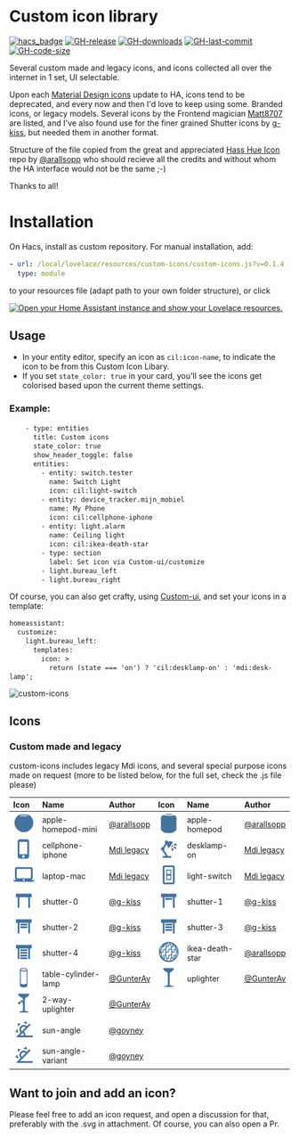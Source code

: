 # Custom icon library

[![hacs_badge](https://img.shields.io/badge/HACS-Custom-41BDF5.svg)](https://github.com/hacs/integration)
[![GH-release](https://img.shields.io/github/v/release/Mariusthvdb/custom-icons.svg?style=flat-square)](https://github.com/Mariusthvdb/custom-icons/releases)
[![GH-downloads](https://img.shields.io/github/downloads/Mariusthvdb/custom-icons/total?style=flat-square)](https://github.com/Mariusthvdb/custom-icons/releases)
[![GH-last-commit](https://img.shields.io/github/last-commit/Mariusthvdb/custom-icons.svg?style=flat-square)](https://github.com/Mariusthvdb/custom-icons/commits/master)
[![GH-code-size](https://img.shields.io/github/languages/code-size/Mariusthvdb/custom-icons.svg?color=red&style=flat-square)](https://github.com/Mariusthvdb/custom-icons)

Several custom made and legacy icons, and icons collected all over the internet in 1 set, UI selectable.

Upon each [Material Design icons](http://materialdesignicons.com) update to HA, icons tend to be deprecated, and every now and then I'd love to keep using some. Branded icons, or legacy models.
Several icons by the Frontend magician [Matt8707](https://github.com/matt8707/hass-config) are listed, and I've also found use for the finer grained Shutter icons by [g-kiss](https://github.com/g-kiss/Home-Assistant-custom-shutter-icons), but needed them in another format.

Structure of the file copied from the great and appreciated [Hass Hue Icon](https://github.com/arallsopp/hass-hue-icons) repo by [@arallsopp](https://github.com/arallsopp) who should recieve all the credits and without whom the HA interface would not be the same ;-)

Thanks to all!

# Installation
On Hacs, install as custom repository. For manual installation, add:

```yaml
- url: /local/lovelace/resources/custom-icons/custom-icons.js?v=0.1.4
  type: module
```

to your resources file (adapt path to your own folder structure), or click

<a href="https://my.home-assistant.io/redirect/lovelace_resources/" target="_blank"><img src="https://my.home-assistant.io/badges/lovelace_resources.svg" alt="Open your Home Assistant instance and show your Lovelace resources." /></a>

## Usage
- In your entity editor, specify an icon as `cil:icon-name`, to indicate the icon to be from this Custom Icon Libary.
- If you set `state_color: true` in your card, you'll see the icons get colorised based upon the current theme settings.

### Example:

```
    - type: entities
      title: Custom icons
      state_color: true
      show_header_toggle: false
      entities:
        - entity: switch.tester
          name: Switch Light
          icon: cil:light-switch
        - entity: device_tracker.mijn_mobiel
          name: My Phone
          icon: cil:cellphone-iphone
        - entity: light.alarm
          name: Ceiling light
          icon: cil:ikea-death-star
        - type: section
          label: Set icon via Custom-ui/customize
        - light.bureau_left
        - light.bureau_right
```

Of course, you can also get crafty, using [Custom-ui](https://github.com/Mariusthvdb/custom-ui), and set your icons in a template:

```
homeassistant:
  customize:
    light.bureau_left:
      templates:
        icon: >
          return (state === 'on') ? 'cil:desklamp-on' : 'mdi:desk-lamp';
```

<img width="492" alt="custom-icons" src="https://user-images.githubusercontent.com/33354141/168223920-f2685d34-5463-4868-ba1c-65628f5049e6.png">

## Icons

### Custom made and legacy

custom-icons includes legacy Mdi icons, and several special purpose icons made on request
(more to be listed below, for the full set, check the .js file please)

[//]: # (Start Custom Icons)

| Icon | Name | Author | Icon | Name | Author |
| :--- | :--- | :--- | :--- | :--- | :--- |
| ![cil:apple-homepod-mini](https://raw.githubusercontent.com/mariusthvdb/custom-icons/main/docs/svgs/apple-homepod-mini.svg)| apple-homepod-mini | [@arallsopp](https://github.com/arallsopp) | ![cil:apple-homepod](https://raw.githubusercontent.com/mariusthvdb/custom-icons/main/docs/svgs/apple-homepod.svg)| apple-homepod | [@arallsopp](https://github.com/arallsopp) |
| ![cil:cellphone-iphone](https://raw.githubusercontent.com/mariusthvdb/custom-icons/main/docs/svgs/cellphone-iphone.svg)| cellphone-iphone | [Mdi legacy](https://dev.materialdesignicons.com/changelog) | ![cil:desklamp-on](https://raw.githubusercontent.com/mariusthvdb/custom-icons/main/docs/svgs/desklamp-on.svg)| desklamp-on | [Mdi legacy](https://dev.materialdesignicons.com/changelog) |
| ![cil:laptop-mac](https://raw.githubusercontent.com/mariusthvdb/custom-icons/main/docs/svgs/laptop-mac.svg)| laptop-mac | [Mdi legacy](https://dev.materialdesignicons.com/changelog) | ![cil:light-switch](https://raw.githubusercontent.com/mariusthvdb/custom-icons/main/docs/svgs/light-switch.svg)| light-switch | [Mdi legacy](https://dev.materialdesignicons.com/changelog) |
| ![cil:shutter-0](https://raw.githubusercontent.com/mariusthvdb/custom-icons/main/docs/svgs/shutter-0.svg)| shutter-0 | [@g-kiss](https://github.com/g-kiss) | ![cil:shutter-1](https://raw.githubusercontent.com/mariusthvdb/custom-icons/main/docs/svgs/shutter-1.svg)| shutter-1 | [@g-kiss](https://github.com/g-kiss) |
| ![cil:shutter-2](https://raw.githubusercontent.com/mariusthvdb/custom-icons/main/docs/svgs/shutter-2.svg)| shutter-2 | [@g-kiss](https://github.com/g-kiss) | ![cil:shutter-3](https://raw.githubusercontent.com/mariusthvdb/custom-icons/main/docs/svgs/shutter-3.svg)| shutter-3 | [@g-kiss](https://github.com/g-kiss) |
| ![cil:shutter-4](https://raw.githubusercontent.com/mariusthvdb/custom-icons/main/docs/svgs/shutter-4.svg)| shutter-4 | [@g-kiss](https://github.com/g-kiss) | ![cil:ikea-death-star](https://raw.githubusercontent.com/mariusthvdb/custom-icons/main/docs/svgs/ikea-death-star.svg)| ikea-death-star | [@arallsopp](https://github.com/arallsopp) |
| ![cil-table-cylinder-lamp](https://raw.githubusercontent.com/mariusthvdb/custom-icons/main/docs/svgs/table-cylinder-lamp.svg)| table-cylinder-lamp | [@GunterAv](https://github.com/GunterAv) | ![cil-uplighter](https://raw.githubusercontent.com/mariusthvdb/custom-icons/main/docs/svgs/uplighter.svg)| uplighter | [@GunterAv](https://github.com/GunterAv) |
| ![cil-2-way-uplighter](https://raw.githubusercontent.com/mariusthvdb/custom-icons/main/docs/svgs/2-way-uplighter.svg)| 2-way-uplighter | [@GunterAv](https://github.com/GunterAv) |
| ![cil:sun-angle](https://raw.githubusercontent.com/mariusthvdb/custom-icons/main/docs/svgs/sun-angle.svg)| sun-angle | [@goyney](https://github.com/goyney) |
| ![cil:sun-angle-variant](https://raw.githubusercontent.com/mariusthvdb/custom-icons/main/docs/svgs/sun-angle-variant.svg)| sun-angle-variant | [@goyney](https://github.com/goyney) |

[//]: # (End Custom Icons)

## Want to join and add an icon?

Please feel free to add an icon request, and open a discussion for that, preferably with the .svg in attachment. Of course, you can also open a Pr.
